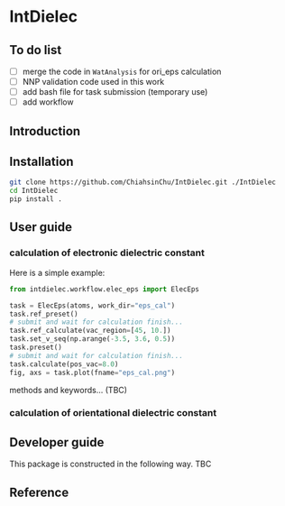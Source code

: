 # IntDielec

## To do list
- [ ] merge the code in `WatAnalysis` for ori_eps calculation
- [ ] NNP validation code used in this work
- [ ] add bash file for task submission (temporary use)
- [ ] add workflow

## Introduction

## Installation

```bash
git clone https://github.com/ChiahsinChu/IntDielec.git ./IntDielec
cd IntDielec
pip install .
```

## User guide

### calculation of electronic dielectric constant 

Here is a simple example:

```python
from intdielec.workflow.elec_eps import ElecEps

task = ElecEps(atoms, work_dir="eps_cal")
task.ref_preset()
# submit and wait for calculation finish...
task.ref_calculate(vac_region=[45, 10.])
task.set_v_seq(np.arange(-3.5, 3.6, 0.5))
task.preset()
# submit and wait for calculation finish...
task.calculate(pos_vac=8.0)
fig, axs = task.plot(fname="eps_cal.png")
```

methods and keywords... (TBC)

### calculation of orientational dielectric constant 

## Developer guide

This package is constructed in the following way. TBC

## Reference
